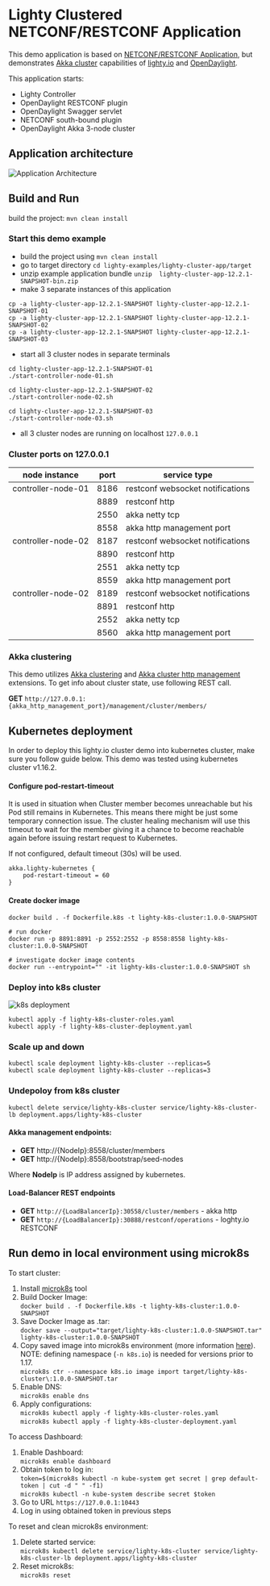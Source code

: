 # Lighty Clustered NETCONF/RESTCONF Application

This demo application is based on [NETCONF/RESTCONF Application](../lighty-community-restconf-netconf-app/README.md), but 
demonstrates [Akka cluster](https://doc.akka.io/docs/akka/current/cluster-usage.html) capabilities of [lighty.io](https://github.com/PANTHEONtech/lighty-core) and [OpenDaylight](https://www.opendaylight.org/). 

This application starts:
* Lighty Controller
* OpenDaylight RESTCONF plugin
* OpenDaylight Swagger servlet
* NETCONF south-bound plugin
* OpenDaylight Akka 3-node cluster

## Application architecture
![Application Architecture](docs/app-architecture.svg)

## Build and Run
build the project: ```mvn clean install```

### Start this demo example
* build the project using ```mvn clean install```
* go to target directory ```cd lighty-examples/lighty-cluster-app/target``` 
* unzip example application bundle ```unzip  lighty-cluster-app-12.2.1-SNAPSHOT-bin.zip```
* make 3 separate instances of this application 
```
cp -a lighty-cluster-app-12.2.1-SNAPSHOT lighty-cluster-app-12.2.1-SNAPSHOT-01
cp -a lighty-cluster-app-12.2.1-SNAPSHOT lighty-cluster-app-12.2.1-SNAPSHOT-02
cp -a lighty-cluster-app-12.2.1-SNAPSHOT lighty-cluster-app-12.2.1-SNAPSHOT-03
```
* start all 3 cluster nodes in separate terminals 
```
cd lighty-cluster-app-12.2.1-SNAPSHOT-01
./start-controller-node-01.sh

cd lighty-cluster-app-12.2.1-SNAPSHOT-02
./start-controller-node-02.sh

cd lighty-cluster-app-12.2.1-SNAPSHOT-03
./start-controller-node-03.sh
```
* all 3 cluster nodes are running on localhost ``127.0.0.1``

### Cluster ports on 127.0.0.1
| node instance      | port | service type                     |
|--------------------|------|----------------------------------|
| controller-node-01 | 8186 | restconf websocket notifications |
|                    | 8889 | restconf http                    |
|                    | 2550 | akka netty tcp                   |
|                    | 8558 | akka http management port        |
| controller-node-02 | 8187 | restconf websocket notifications |
|                    | 8890 | restconf http                    |
|                    | 2551 | akka netty tcp                   |
|                    | 8559 | akka http management port        |
| controller-node-02 | 8189 | restconf websocket notifications |
|                    | 8891 | restconf http                    |
|                    | 2552 | akka netty tcp                   |
|                    | 8560 | akka http management port        |

### Akka clustering
This demo utilizes [Akka clustering](https://doc.akka.io/docs/akka/current/cluster-usage.html)
and [Akka cluster http management](https://doc.akka.io/docs/akka-management/current/cluster-http-management.html) extensions.
To get info about cluster state, use following REST call.

__GET__ ``http://127.0.0.1:{akka_http_management_port}/management/cluster/members/``

## Kubernetes deployment
In order to deploy this lighty.io cluster demo into kubernetes cluster, make sure you follow guide below.
This demo was tested using kubernetes cluster v1.16.2.

#### Configure pod-restart-timeout
It is used in situation when Cluster member becomes unreachable but his Pod still remains in Kubernetes.
This means there might be just some temporary connection issue.
The cluster healing mechanism will use this timeout to wait for the member giving it a chance to become reachable again
before issuing restart request to Kubernetes.

If not configured, default timeout (30s) will be used.
```
akka.lighty-kubernetes {
    pod-restart-timeout = 60
}
```
#### Create docker image
```
docker build . -f Dockerfile.k8s -t lighty-k8s-cluster:1.0.0-SNAPSHOT

# run docker
docker run -p 8891:8891 -p 2552:2552 -p 8558:8558 lighty-k8s-cluster:1.0.0-SNAPSHOT

# investigate docker image contents
docker run --entrypoint="" -it lighty-k8s-cluster:1.0.0-SNAPSHOT sh
```

### Deploy into k8s cluster
![k8s deployment](docs/app-k8s-deployment.svg)
```
kubectl apply -f lighty-k8s-cluster-roles.yaml
kubectl apply -f lighty-k8s-cluster-deployment.yaml
```
### Scale up and down
```
kubectl scale deployment lighty-k8s-cluster --replicas=5
kubectl scale deployment lighty-k8s-cluster --replicas=3
```

### Undepoloy from k8s cluster
```
kubectl delete service/lighty-k8s-cluster service/lighty-k8s-cluster-lb deployment.apps/lighty-k8s-cluster
```

#### Akka management endpoints:
* __GET__ http://{NodeIp}:8558/cluster/members
* __GET__ http://{NodeIp}:8558/bootstrap/seed-nodes

Where __NodeIp__ is IP address assigned by kubernetes.

#### Load-Balancer REST endpoints  
* __GET__ ``http://{LoadBalancerIp}:30558/cluster/members`` - akka http
* __GET__ ``http://{LoadBalancerIp}:30888/restconf/operations`` - loghty.io RESTCONF 

## Run demo in local environment using microk8s
To start cluster:
1. Install [microk8s](https://microk8s.io/docs) tool
2. Build Docker Image:  
  `docker build . -f Dockerfile.k8s -t lighty-k8s-cluster:1.0.0-SNAPSHOT`
3. Save Docker Image as .tar:  
  `docker save --output="target/lighty-k8s-cluster:1.0.0-SNAPSHOT.tar" lighty-k8s-cluster:1.0.0-SNAPSHOT`
4. Copy saved image into microk8s environment (more information [here](https://microk8s.io/docs/registry-images)).  
  NOTE: defining namespace (`-n k8s.io`) is needed for versions prior to 1.17.  
  `microk8s ctr --namespace k8s.io image import target/lighty-k8s-cluster\:1.0.0-SNAPSHOT.tar`
5. Enable DNS:  
  `microk8s enable dns`
6. Apply configurations:  
  `microk8s kubectl apply -f lighty-k8s-cluster-roles.yaml`  
  `microk8s kubectl apply -f lighty-k8s-cluster-deployment.yaml`
  
To access Dashboard:
1. Enable Dashboard:  
  `microk8s enable dashboard`
2. Obtain token to log in:  
  `token=$(microk8s kubectl -n kube-system get secret | grep default-token | cut -d " " -f1)`  
   `microk8s kubectl -n kube-system describe secret $token`
3. Go to URL `https://127.0.0.1:10443`
4. Log in using obtained token in previous steps

To reset and clean microk8s environment:
1. Delete started service:  
  `microk8s kubectl delete service/lighty-k8s-cluster service/lighty-k8s-cluster-lb deployment.apps/lighty-k8s-cluster`
2. Reset microk8s:  
  `microk8s reset`
